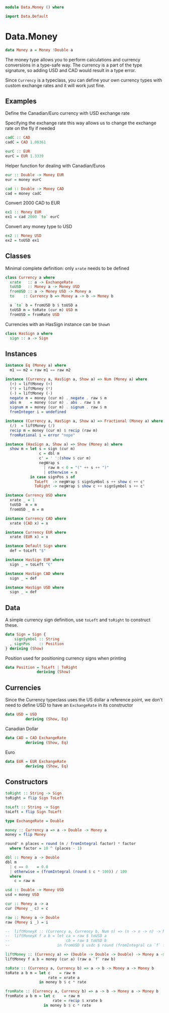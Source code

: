 ```haskell
module Data.Money () where
```

```haskell
import Data.Default
```

Data.Money
==========

```haskell
data Money a = Money !Double a
```

The money type allows you to perform calculations and currency
conversions in a type-safe way. The currency is a part of the type
signature, so adding USD and CAD would result in a type error.

Since `Currency` is a typeclass, you can define your own currency types
with custom exchange rates and it will work just fine.

Examples
--------

Define the Canadian/Euro currency with USD exchange rate

Specifying the exchange rate this way allows us to change the exchange
rate on the fly if needed

```haskell
cadC :: CAD
cadC = CAD 1.00361
```

```haskell
eurC :: EUR
eurC = EUR 1.3339
```

Helper function for dealing with Canadian/Euros

```haskell
eur :: Double -> Money EUR
eur = money eurC
```

```haskell
cad :: Double -> Money CAD
cad = money cadC
```

Convert 2000 CAD to EUR

```haskell
ex1 :: Money EUR
ex1 = cad 2000 `to` eurC
```

Convert any money type to USD

```haskell
ex2 :: Money USD
ex2 = toUSD ex1
```

Classes
-------

Minimal complete definition: only `xrate` needs to be defined

```haskell
class Currency a where
  xrate   :: a -> ExchangeRate
  toUSD   :: Money a -> Money USD
  fromUSD :: a -> Money USD -> Money a
  to    :: Currency b => Money a -> b -> Money b
```

```haskell
  a `to` b = fromUSD b $ toUSD a
  toUSD m = toRate (cur m) USD m
  fromUSD = fromRate USD
```

Currencies with an HasSign instance can be `Show`n

```haskell
class HasSign a where
  sign :: a -> Sign
```

Instances
---------

```haskell
instance Eq (Money a) where
  m1 == m2 = raw m1 == raw m2
```

```haskell
instance (Currency a, HasSign a, Show a) => Num (Money a) where
  (+) = liftMoney (+)
  (*) = liftMoney (*)
  (-) = liftMoney (-)
  negate m = money (cur m) . negate . raw $ m
  abs m    = money (cur m) . abs . raw $ m
  signum m = money (cur m) . signum . raw $ m
  fromInteger i = undefined
```

```haskell
instance (Currency a, HasSign a, Show a) => Fractional (Money a) where
  (/)  = liftMoney (/)
  recip m = money (cur m) $ recip (raw m)
  fromRational i = error "nope"
```

```haskell
instance (HasSign a, Show a) => Show (Money a) where
  show m = let s = sign (cur m)
               c = dbl m
               c' = ' ':(show $ cur m)
               negWrap s
                 | raw m < 0 = "(" ++ s ++ ")"
                 | otherwise = s
           in case signPos s of
             ToLeft  -> negWrap $ signSymbol s ++ show c ++ c'
             ToRight -> negWrap $ show c ++ signSymbol s ++ c'
```

```haskell
instance Currency USD where
  xrate _ = 1
  toUSD  m = m
  fromUSD _ m = m
```

```haskell
instance Currency CAD where
  xrate (CAD x) = x
```

```haskell
instance Currency EUR where
  xrate (EUR x) = x
```

```haskell
instance Default Sign where
  def = toLeft "$"
```

```haskell
instance HasSign EUR where
  sign _ = toLeft "€"
```

```haskell
instance HasSign CAD where
  sign _ = def
```

```haskell
instance HasSign USD where
  sign _ = def
```

Data
----

A simple currency sign definition, use `toLeft` and `toRight` to
construct these.

```haskell
data Sign = Sign {
    signSymbol :: String
  , signPos    :: Position
} deriving (Show)
```

Position used for positioning currency signs when printing

```haskell
data Position = ToLeft | ToRight
              deriving (Show)
```

Currencies
----------

Since the Currency typeclass uses the US dollar a reference point, we
don't need to define USD to have an `ExchangeRate` in its constructor

```haskell
data USD = USD
         deriving (Show, Eq)
```

Canadian Dollar

```haskell
data CAD = CAD ExchangeRate
         deriving (Show, Eq)
```

Euro

```haskell
data EUR = EUR ExchangeRate
         deriving (Show, Eq)
```

Constructors
------------

```haskell
toRight :: String -> Sign
toRight = flip Sign ToLeft
```

```haskell
toLeft :: String -> Sign
toLeft = flip Sign ToLeft
```

```haskell
type ExchangeRate = Double
```

```haskell
money :: Currency a => a -> Double -> Money a
money = flip Money
```

```haskell
round' n places = round (n / fromIntegral factor) * factor
  where factor = 10 ^ (places - 1)
```

```haskell
dbl :: Money a -> Double
dbl m
  | c == 0    = 0.0
  | otherwise = (fromIntegral (round $ c * 100)) / 100
  where
    c = raw m
```

```haskell
usd :: Double -> Money USD
usd = money USD
```

```haskell
cur :: Money a -> a
cur (Money _ c) = c
```

```haskell
raw :: Money a -> Double
raw (Money i _) = i
```

```haskell
--  liftMoneyX :: (Currency a, Currency b, Num n) => (n -> n -> n) -> Money a -> Money b -> Money a
--  liftMoneyX f a b = let ca = raw $ toUSD a
--                         cb = raw $ toUSD b
--                     in fromUSD $ usdc $ round (fromIntegral ca `f` fromIntegral cb)
```

```haskell
liftMoney :: (Currency a) => (Double -> Double -> Double) -> Money a -> Money a -> Money a
liftMoney f a b = money (cur a) (raw a `f` raw b)
```

```haskell
toRate :: (Currency a, Currency b) => a -> b -> Money a -> Money b
toRate a b m = let c    = raw m
                   rate = xrate a
               in money b $ c * rate
```

```haskell
fromRate :: (Currency a, Currency b) => a -> b -> Money a -> Money b
fromRate a b m = let c    = raw m
                     rate = recip $ xrate b
                 in money b $ c * rate
```
